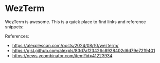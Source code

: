 # WezTerm

WezTerm is awesome. This is a quick place to find links and reference snippets:

References:
- https://alexplescan.com/posts/2024/08/10/wezterm/
- https://gist.github.com/alexpls/83d7af23426c8928402d6d79e72f9401
- https://news.ycombinator.com/item?id=41223934
